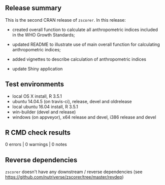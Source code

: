 ## Release summary
This is the second CRAN release of `zscorer`. In this release:

* created overall function to calculate all anthropometric indices included in the WHO Growth Standards;

* updated README to illustrate use of main overall function for calculating anthropometric indices;

* added vignettes to describe calculation of anthropometric indices

* update Shiny application

## Test environments
* local OS X install, R 3.5.1
* ubuntu 14.04.5 (on travis-ci), release, devel and oldrelease
* local ubuntu 16.04 install, R 3.5.1
* win-builder (devel and release)
* windows (on appveyor), x64 release and devel, i386 release and devel

## R CMD check results

0 errors | 0 warnings | 0 notes

## Reverse dependencies
`zscorer` doesn't have any downstream / reverse dependencies 
(see https://github.com/nutriverse/zscorer/tree/master/revdep)
